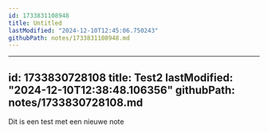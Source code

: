 ```yaml
---
id: 1733831108948
title: Untitled
lastModified: "2024-12-10T12:45:06.750243"
githubPath: notes/1733831108948.md
---
```

---
id: 1733830728108
title: Test2
lastModified: "2024-12-10T12:38:48.106356"
githubPath: notes/1733830728108.md
---
Dit is een test met een nieuwe note